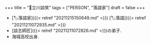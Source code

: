 +++
title = "👨立川談笑"
tags = ["PERSON", "落語家"]
draft = false
+++

-   [🏷落語家]({{< relref "20211215150649.md" >}}) [🏷落語]({{< relref "20211211072935.md" >}})
-   [談志師匠]({{< relref "20211211072826.md" >}})の弟子.
-   海城高校出身.
